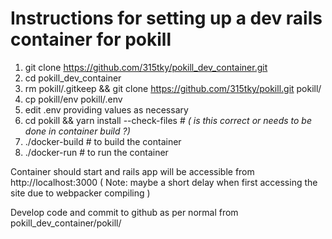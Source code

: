 Instructions for setting up a dev rails container for pokill
============================================================
1. git clone https://github.com/315tky/pokill_dev_container.git
2. cd pokill_dev_container
3. rm pokill/.gitkeep && git clone https://github.com/315tky/pokill.git pokill/
4. cp pokill/env pokill/.env 
5. edit .env providing values as necessary
6. cd pokill && yarn install --check-files #<i> ( is this correct or needs to be done in container build ?)</i>
7. ./docker-build # to build the container
8. ./docker-run  # to run the container

Container should start and rails app will be accessible from http://localhost:3000
( Note: maybe a short delay when first accessing the site due to webpacker compiling )

Develop code and commit to github as per normal from pokill_dev_container/pokill/ 
